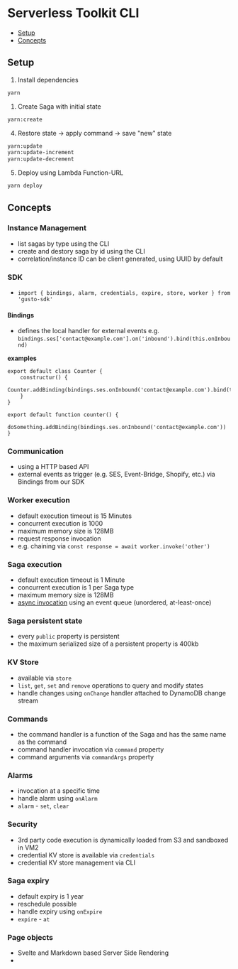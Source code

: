 # Serverless Toolkit CLI

- [Setup](#setup)
- [Concepts](#concepts)

## Setup

1. Install dependencies

```sh
yarn
```

1. Create Saga with initial state

```sh
yarn:create
```

4. Restore state -> apply command -> save "new" state

```sh
yarn:update
yarn:update-increment
yarn:update-decrement
```

5. Deploy using Lambda Function-URL

```sh
yarn deploy
```

## Concepts

### Instance Management

- list sagas by type using the CLI
- create and destory saga by id using the CLI
- correlation/instance ID can be client generated, using UUID by default 

### SDK

- `import { bindings, alarm, credentials, expire, store, worker } from 'gusto-sdk'`

#### Bindings

- defines the local handler for external events e.g. `bindings.ses['contact@example.com'].on('inbound').bind(this.onInbound)`

**examples**
```
export default class Counter {
    constructur() {
        Counter.addBinding(bindings.ses.onInbound('contact@example.com').bind(this.onEmail))
    }
}
```

```
export default function counter() {
    doSomething.addBinding(bindings.ses.onInbound('contact@example.com'))
}
```

### Communication

- using a HTTP based API
- external events as trigger (e.g. SES, Event-Bridge, Shopify, etc.) via Bindings from our SDK 

### Worker execution

- default execution timeout is 15 Minutes
- concurrent execution is 1000
- maximum memory size is 128MB
- request response invocation
- e.g. chaining via `const response = await worker.invoke('other')`

### Saga execution

- default execution timeout is 1 Minute
- concurrent execution is 1 per Saga type
- maximum memory size is 128MB
- [async invocation](https://docs.aws.amazon.com/lambda/latest/dg/invocation-async.html) using an event queue (unordered, at-least-once)

### Saga persistent state

- every `public` property is persistent 
- the maximum serialized size of a persistent property is 400kb 

### KV Store

- available via `store`
- `list`, `get`, `set` and `remove` operations to query and modify states
- handle changes using `onChange` handler attached to DynamoDB change stream

### Commands

- the command handler is a function of the Saga and has the same name as the command
- command handler invocation via `command` property
- command arguments via `commandArgs` property

### Alarms

- invocation at a specific time
- handle alarm using `onAlarm`
- `alarm` - `set`, `clear`

### Security

- 3rd party code execution is dynamically loaded from S3 and sandboxed in VM2
- credential KV store is available via `credentials`
- credential KV store management via CLI
  
### Saga expiry

- default expiry is 1 year
- reschedule possible
- handle expiry using `onExpire`
- `expire` - `at`

### Page objects

- Svelte and Markdown based Server Side Rendering 
- 
